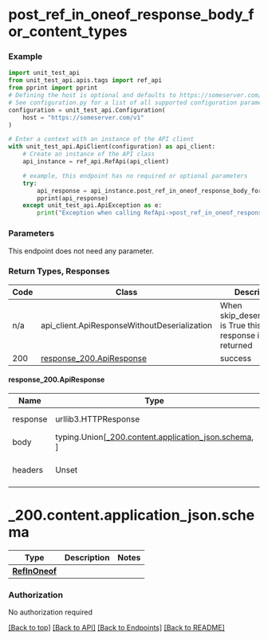 <a name="top"></a>
# **post_ref_in_oneof_response_body_for_content_types**
<a name="post_ref_in_oneof_response_body_for_content_types"></a>


### Example

```python
import unit_test_api
from unit_test_api.apis.tags import ref_api
from pprint import pprint
# Defining the host is optional and defaults to https://someserver.com/v1
# See configuration.py for a list of all supported configuration parameters.
configuration = unit_test_api.Configuration(
    host = "https://someserver.com/v1"
)

# Enter a context with an instance of the API client
with unit_test_api.ApiClient(configuration) as api_client:
    # Create an instance of the API class
    api_instance = ref_api.RefApi(api_client)

    # example, this endpoint has no required or optional parameters
    try:
        api_response = api_instance.post_ref_in_oneof_response_body_for_content_types()
        pprint(api_response)
    except unit_test_api.ApiException as e:
        print("Exception when calling RefApi->post_ref_in_oneof_response_body_for_content_types: %s\n" % e)
```
### Parameters
This endpoint does not need any parameter.

### Return Types, Responses

Code | Class | Description
------------- | ------------- | -------------
n/a | api_client.ApiResponseWithoutDeserialization | When skip_deserialization is True this response is returned
200 | [response_200.ApiResponse](#response_200ApiResponse) | success

#### <a id="response_200ApiResponse" >response_200.ApiResponse</a>
Name | Type | Description  | Notes
------------- | ------------- | ------------- | -------------
response | urllib3.HTTPResponse | Raw response |
body | typing.Union[[_200.content.application_json.schema](#response_200contentapplication_jsonschema), ] |  |
headers | Unset | headers were not defined |

# <a id="response_200contentapplication_jsonschema" >_200.content.application_json.schema</a>
Type | Description  | Notes
------------- | ------------- | -------------
[**RefInOneof**](../../../components/schema/ref_in_oneof.RefInOneof.md) |  | 


### Authorization

No authorization required

[[Back to top]](#top) [[Back to API]](../RefApi.md) [[Back to Endpoints]](../../../../README.md#Endpoints) [[Back to README]](../../../../README.md)
